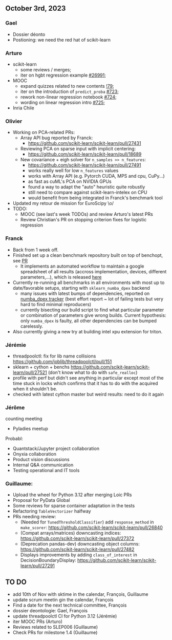 ## October 3rd, 2023

### Gael

- Dossier déonto
- Postioning: we need the red hat of scikit-learn

### Arturo

- scikit-learn
    - some reviews / merges;
    - iter on hgbt regression example [#26991](https://github.com/scikit-learn/scikit-learn/pull/26991);
- MOOC
    - expand quizzes related to new contents [!79](https://gitlab.inria.fr/learninglab/mooc-scikit-learn/mooc-scikit-learn-coordination/-/merge_requests/79);
    - iter on the introduction of `predict_proba` [#723](https://github.com/INRIA/scikit-learn-mooc/pull/723);
    - rework non-linear regression notebook [#724](https://github.com/INRIA/scikit-learn-mooc/pull/724);
    - wording on linear regression intro [#725](https://github.com/INRIA/scikit-learn-mooc/pull/725);
- Inria Chile

### Olivier

- Working on PCA-related PRs:
    - Array API bug reported by Franck:
        - https://github.com/scikit-learn/scikit-learn/pull/27431
    - Reviewing PCA on sparse input with implicit centering:
        - https://github.com/scikit-learn/scikit-learn/pull/18689
    - New covariance + eigh solver for `n_samples >> n_features`:
        - https://github.com/scikit-learn/scikit-learn/pull/27491
        - works really well for low `n_features` values
        - works with Array API (e.g. Pytorch CUDA, MPS and cpu, CuPy...)
        - as fast as cuML's PCA on NVIDIA GPUs
        - found a way to adapt the "auto" heuristic quite robustly
        - still need to compare against scikit-learn-intelex on CPU
        - would benefit from being integrated in Franck's benchmark tool
- Updated my retour de mission for EuroScipy \o/
- TODO:
    - MOOC (see last's week TODOs) and review Arturo's latest PRs
    - Review Christian's PR on stopping criterion fixes for logistic regression

### Franck

- Back from 1 week off. 
- Finished set up a clean benchmark repository built on top of benchopt, see [PR](https://github.com/soda-inria/sklearn-engine-benchmarks/pull/1)
    - It implements an automated workflow to maintain a google spreadsheet of all results (accross implementation, devices, different parameters,...), which is released [here](https://docs.google.com/spreadsheets/d/1te_3jY6vI4wo3-V7xbmWQai5Mdh5plWdLst2ox0wuLM)
- Currently re-running all benchmarks in all environments with most up to date/favorable setups, starting with `sklearn_numba_dpex` backend
    - many issues with latest bumps of dependencies, reported on [numba_dpex tracker](https://github.com/IntelPython/numba-dpex/issues/1152) (best effort report ~ lot of failing tests but very hard to find minimal reproducers)
    - currently bisecting our build script to find what particular parameter or combination of parameters give wrong builds. Current hypothesis: only `numba_dpex` is faulty, all other dependencies can be bumped carelessly.
- Also currently giving a new try at building intel xpu extension for triton.

### Jérémie

- threadpoolctl: fix for lib name collisions
  https://github.com/joblib/threadpoolctl/pull/151
- sklearn + cython + benchs
  https://github.com/scikit-learn/scikit-learn/pull/27521
  (don't know what to do with `safe_realloc`)
- profile with perf but didn't see anything in particular except most of the time stuck in locks which confirms that it has to do with the acquired when it shouldn't be.
- checked with latest cython master but weird results: need to do it again

### Jérôme

counting meeting
- Pyladies meetup

Probabl:
- Quantstack/Jupyter project collaboration
- Onyxia collaboration
- Product vision discussions
- Internal Q&A communication
- Testing operational and IT tools 

### Guillaume:

- Upload the wheel for Python 3.12 after merging Loic PRs
- Proposal for PyData Global
- Some reviews for sparse container adaptation in the tests
- Refactoring `TableVectorizer` halfway
- PRs needing review:
    - (Needed for `TunedThresholdClassifier`) add `response_method` in `make_scorer`: https://github.com/scikit-learn/scikit-learn/pull/26840
    - (Compat arrays/matrices) downcasting indices: https://github.com/scikit-learn/scikit-learn/pull/27372
    - (Deprecation pandas-dev) downcasting object columns: https://github.com/scikit-learn/scikit-learn/pull/27482
    - Displays improvements by adding `class_of_interest` in DecisionBoundaryDisplay: https://github.com/scikit-learn/scikit-learn/pull/27291

## TO DO

- add 10th of Nov with sktime in the calendar, François, Guillaume
- update scrum meetin gin the calendar, François
- Find a date for the next technical committee, François
- dossier deontologie: Gael, François
- update threadpoolctl CI for Python 3.12 (Jérémie)
- iter MOOC PRs (Arturo)
- Reviews related to SLEP006 (Guillaume)
- Check PRs for milestone 1.4 (Guillaume)
